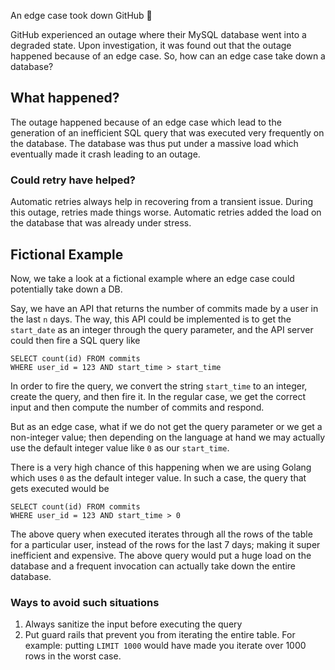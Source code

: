 An edge case took down GitHub 🤯

GitHub experienced an outage where their MySQL database went into a degraded state. Upon investigation, it was found out that the outage happened because of an edge case. So, how can an edge case take down a database?

## What happened?

The outage happened because of an edge case which lead to the generation of an inefficient SQL query that was executed very frequently on the database. The database was thus put under a massive load which eventually made it crash leading to an outage.

### Could retry have helped?

Automatic retries always help in recovering from a transient issue. During this outage, retries made things worse. Automatic retries added the load on the database that was already under stress.

## Fictional Example

Now, we take a look at a fictional example where an edge case could potentially take down a DB.

Say, we have an API that returns the number of commits made by a user in the last `n` days. The way, this API could be implemented is to get the `start_date` as an integer through the query parameter, and the API server could then fire a SQL query like

```
SELECT count(id) FROM commits
WHERE user_id = 123 AND start_time > start_time
```

In order to fire the query, we convert the string `start_time` to an integer, create the query, and then fire it. In the regular case, we get the correct input and then compute the number of commits and respond.

But as an edge case, what if we do not get the query parameter or we get a non-integer value; then depending on the language at hand we may actually use the default integer value like `0` as our `start_time`.

There is a very high chance of this happening when we are using Golang which uses `0` as the default integer value. In such a case, the query that gets executed would be

```
SELECT count(id) FROM commits
WHERE user_id = 123 AND start_time > 0
```

  
The above query when executed iterates through all the rows of the table for a particular user, instead of the rows for the last 7 days; making it super inefficient and expensive. The above query would put a huge load on the database and a frequent invocation can actually take down the entire database.

### Ways to avoid such situations

1. Always sanitize the input before executing the query
2. Put guard rails that prevent you from iterating the entire table. For example: putting `LIMIT 1000` would have made you iterate over 1000 rows in the worst case.
